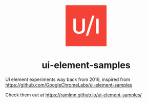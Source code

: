 <div align="center">
  <img src="img/touch/logo_128.png">
  <h1>ui-element-samples</h1>
</div>

UI element experiments way back from 2016, inspired from https://github.com/GoogleChromeLabs/ui-element-samples

Check them out at https://ramlmn.github.io/ui-element-samples/
